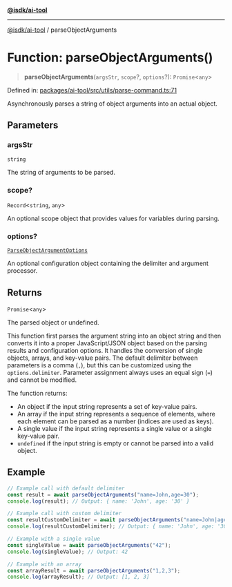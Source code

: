 [**@isdk/ai-tool**](../README.md)

***

[@isdk/ai-tool](../globals.md) / parseObjectArguments

# Function: parseObjectArguments()

> **parseObjectArguments**(`argsStr`, `scope`?, `options`?): `Promise`\<`any`\>

Defined in: [packages/ai-tool/src/utils/parse-command.ts:71](https://github.com/isdk/ai-tool.js/blob/7135b3a67072644f21685b76900b7f351401749e/src/utils/parse-command.ts#L71)

Asynchronously parses a string of object arguments into an actual object.

## Parameters

### argsStr

`string`

The string of arguments to be parsed.

### scope?

`Record`\<`string`, `any`\>

An optional scope object that provides values for variables during parsing.

### options?

[`ParseObjectArgumentOptions`](../interfaces/ParseObjectArgumentOptions.md)

An optional configuration object containing the delimiter and argument processor.

## Returns

`Promise`\<`any`\>

The parsed object or undefined.

This function first parses the argument string into an object string and then converts it
into a proper JavaScript/JSON object based on the parsing results and configuration options.
It handles the conversion of single objects, arrays, and key-value pairs. The default delimiter
between parameters is a comma (`,`), but this can be customized using the `options.delimiter`.
Parameter assignment always uses an equal sign (`=`) and cannot be modified.

The function returns:
- An object if the input string represents a set of key-value pairs.
- An array if the input string represents a sequence of elements, where each element can be
  parsed as a number (indices are used as keys).
- A single value if the input string represents a single value or a single key-value pair.
- `undefined` if the input string is empty or cannot be parsed into a valid object.

## Example

```typescript
// Example call with default delimiter
const result = await parseObjectArguments("name=John,age=30");
console.log(result); // Output: { name: 'John', age: '30' }

// Example call with custom delimiter
const resultCustomDelimiter = await parseObjectArguments("name=John|age=30", undefined, { delimiter: '|' });
console.log(resultCustomDelimiter); // Output: { name: 'John', age: '30' }

// Example with a single value
const singleValue = await parseObjectArguments("42");
console.log(singleValue); // Output: 42

// Example with an array
const arrayResult = await parseObjectArguments("1,2,3");
console.log(arrayResult); // Output: [1, 2, 3]
```
